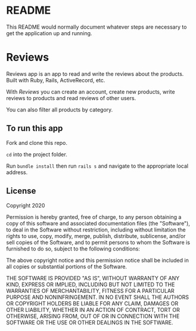 # README

This README would normally document whatever steps are necessary to get the
application up and running.

# Reviews

Reviews app is an app to read and write the reviews about the products. Built with Ruby, Rails, ActiveRecord, etc. 

With *Reviews* you can create an account, create new products, write reviews to products and read reviews of other users.

You can also filter all products by category. 

## To run this app

Fork and clone this repo. 

`cd` into the project folder. 

Run `bundle install` then run `rails s` and navigate to the appropriate local address. 


## License

Copyright 2020

Permission is hereby granted, free of charge, to any person obtaining a copy of this software and associated documentation files (the "Software"), to deal in the Software without restriction, including without limitation the rights to use, copy, modify, merge, publish, distribute, sublicense, and/or sell copies of the Software, and to permit persons to whom the Software is furnished to do so, subject to the following conditions:

The above copyright notice and this permission notice shall be included in all copies or substantial portions of the Software.

THE SOFTWARE IS PROVIDED "AS IS", WITHOUT WARRANTY OF ANY KIND, EXPRESS OR IMPLIED, INCLUDING BUT NOT LIMITED TO THE WARRANTIES OF MERCHANTABILITY, FITNESS FOR A PARTICULAR PURPOSE AND NONINFRINGEMENT. IN NO EVENT SHALL THE AUTHORS OR COPYRIGHT HOLDERS BE LIABLE FOR ANY CLAIM, DAMAGES OR OTHER LIABILITY, WHETHER IN AN ACTION OF CONTRACT, TORT OR OTHERWISE, ARISING FROM, OUT OF OR IN CONNECTION WITH THE SOFTWARE OR THE USE OR OTHER DEALINGS IN THE SOFTWARE.
